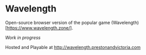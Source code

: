 # Wavelength

Open-source browser version of the popular game (Wavelength)[https://www.wavelength.zone/].

_Work in progress_

Hosted and Playable at http://wavelength.prestonandvictoria.com

